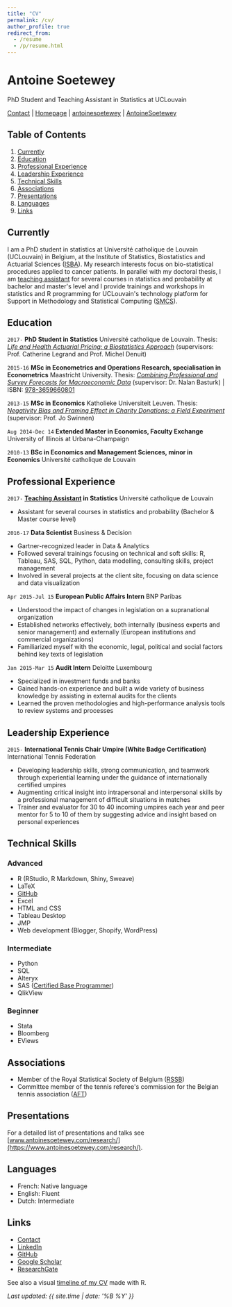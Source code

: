 ```yaml
---
title: "CV"
permalink: /cv/
author_profile: true
redirect_from:
  - /resume
  - /p/resume.html
---
```


# Antoine Soetewey
PhD Student and Teaching Assistant in Statistics at UCLouvain

<div id="webaddress">
<i class="fas fa-envelope"></i> <a href="https://www.antoinesoetewey.com/contact/">Contact</a>
|
<i class="fas fa-link"></i> <a href="https://www.antoinesoetewey.com/">Homepage</a>
|
<i class="fab fa-linkedin-in"></i> <a href="https://www.linkedin.com/in/antoinesoetewey/" target="_blank" rel="noopener">antoinesoetewey</a>
|
<i class="fab fa-github"></i> <a href="https://github.com/AntoineSoetewey" target="_blank" rel="noopener">AntoineSoetewey</a>
</div>

## Table of Contents
1. [Currently](#currently)
2. [Education](#education)
3. [Professional Experience](#professional-experience)
4. [Leadership Experience](#leadership-experience)
5. [Technical Skills](#technical-skills)
6. [Associations](#associations)
7. [Presentations](#presentations)
8. [Languages](#languages)
9. [Links](#links)

<a name="currently"></a>
## Currently

I am a PhD student in statistics at Université catholique de Louvain (UCLouvain) in Belgium, at the Institute of Statistics, Biostatistics and Actuarial Sciences (<a href="https://uclouvain.be/fr/node/9330" target="_blank" rel="noopener">ISBA</a>). My research interests focus on bio-statistical procedures applied to cancer patients. In parallel with my doctoral thesis, I am <a href="http://www.antoinesoetewey.com/teaching/">teaching assistant</a> for several courses in statistics and probability at bachelor and master's level and I provide trainings and workshops in statistics and R programming for UCLouvain's technology platform for Support in Methodology and Statistical Computing (<a href="http://www.uclouvain.be/smcs" target="_blank" rel="noopener">SMCS</a>).

<a name="education"></a>
## Education

`2017-`
__PhD Student in Statistics__ Université catholique de Louvain. Thesis: <a href="https://www.antoinesoetewey.com/files/Thesis_abstract_EN.pdf" target="_blank" rel="noopener">_Life and Health Actuarial Pricing: a Biostatistics Approach_</a> (supervisors: Prof. Catherine Legrand and Prof. Michel Denuit)

`2015-16`
__MSc in Econometrics and Operations Research, specialisation in Econometrics__ Maastricht University. Thesis: <a href="https://www.antoinesoetewey.com/files/SOETEWEY-ANTOINE-6083256-ECONOMETRICS-THESIS.pdf" target="_blank" rel="noopener">_Combining Professional and Survey Forecasts for Macroeconomic Data_</a> (supervisor: Dr. Nalan Basturk) | ISBN: <a href="https://www.amazon.com/Combining-professional-survey-forecasts-macroeconomic/dp/3659660809/ref=sr_1_1?s=books&ie=UTF8&qid=1483904672&sr=1-1" target="_blank" rel="noopener">978-3659660801</a>

`2013-15`
__MSc in Economics__ Katholieke Universiteit Leuven. Thesis: <a href="https://www.antoinesoetewey.com/files/Thesis_Antoine_Soetewey_MSc_Eco.pdf" target="_blank" rel="noopener">_Negativity Bias and Framing Effect in Charity Donations: a Field Experiment_</a> (supervisor: Prof. Jo Swinnen)

`Aug 2014-Dec 14`
__Extended Master in Economics, Faculty Exchange__ University of Illinois at Urbana-Champaign

`2010-13`
__BSc in Economics and Management Sciences, minor in Economics__ Université catholique de Louvain

<a name="professional-experience"></a>
## Professional Experience

`2017-` 
__[Teaching Assistant](https://www.antoinesoetewey.com/teaching/) in Statistics__ Université catholique de Louvain
* Assistant for several courses in statistics and probability (Bachelor & Master course level)

`2016-17` 
__Data Scientist__ Business & Decision
* Gartner-recognized leader in Data & Analytics
* Followed several trainings focusing on technical and soft skills: R, Tableau, SAS, SQL, Python, data modelling, consulting skills, project management
* Involved in several projects at the client site, focusing on data science and data visualization

`Apr 2015-Jul 15` 
__European Public Affairs Intern__ BNP Paribas
* Understood the impact of changes in legislation on a supranational organization
* Established networks effectively, both internally (business experts and senior management) and externally (European institutions and commercial organizations)
* Familiarized myself with the economic, legal, political and social factors behind key texts of legislation

`Jan 2015-Mar 15` 
__Audit Intern__ Deloitte Luxembourg
* Specialized in investment funds and banks
* Gained hands-on experience and built a wide variety of business knowledge by assisting in external audits for the clients
* Learned the proven methodologies and high-performance analysis tools to review systems and processes

<a name="leadership-experience"></a>
## Leadership Experience

`2015-` 
__International Tennis Chair Umpire (White Badge Certification)__ International Tennis Federation
* Developing leadership skills, strong communication, and teamwork through experiential learning under the guidance of internationally certified umpires
* Augmenting critical insight into intrapersonal and interpersonal skills by a professional management of difficult situations in matches
* Trainer and evaluator for 30 to 40 incoming umpires each year and peer mentor for 5 to 10 of them by suggesting advice and insight based on personal experiences

<a name="technical-skills"></a>
## Technical Skills

### Advanced

* R (RStudio, R Markdown, Shiny, Sweave)
* LaTeX
* <a href="https://github.com/AntoineSoetewey" target="_blank" rel="noopener">GitHub</a>
* Excel
* HTML and CSS
* Tableau Desktop
* JMP
* Web development (Blogger, Shopify, WordPress)
  
### Intermediate

* Python
* SQL
* Alteryx
* SAS (<a href="https://www.youracclaim.com/badges/2f4f233e-138a-46e7-8b13-f32c8e6d6777/public_url" target="_blank" rel="noopener">Certified Base Programmer</a>)
* QlikView

### Beginner

* Stata
* Bloomberg
* EViews

<a name="associations"></a>
## Associations

* Member of the Royal Statistical Society of Belgium (<a href="http://www.rssb.be/" target="_blank" rel="noopener">RSSB</a>)
* Committee member of the tennis referee's commission for the Belgian tennis association (<a href="http://www.aft-brabant.be/Comite.aspx" target="_blank" rel="noopener">AFT</a>)

<a name="presentations"></a>
## Presentations

For a detailed list of presentations and talks see [www.antoinesoetewey.com/research/](https://www.antoinesoetewey.com/research/).

<!---
<a name="publications"></a>
## Publications
--->
<!---
For a detailed list of publications see [www.antoinesoetewey.com/research/](https://www.antoinesoetewey.com/research/).
--->

<a name="languages"></a>
## Languages

* French: Native language
* English: Fluent
* Dutch: Intermediate

<a name="links"></a>
## Links

<!-- fa are fontawesome, ai are academicons -->
* <i class="fas fa-envelope"></i> <a href="https://www.antoinesoetewey.com/contact/">Contact</a><br />
* <i class="fab fa-linkedin-in"></i> <a href="https://www.linkedin.com/in/antoinesoetewey/" target="_blank" rel="noopener">LinkedIn</a>
* <i class="fab fa-github"></i> <a href="https://github.com/AntoineSoetewey" target="_blank" rel="noopener">GitHub</a><br />
* <i class="ai ai-google-scholar"></i> <a href="https://scholar.google.be/citations?hl=en&user=1P7ThwUAAAAJ" target="_blank" rel="noopener">Google Scholar</a>
* <i class="fab fa-researchgate"></i> <a href="https://www.researchgate.net/profile/Antoine_Soetewey" target="_blank" rel="noopener">ResearchGate</a>

See also a visual <a href="http://www.antoinesoetewey.com/files/CV_timeline_antoinesoetewey.html" target="_blank" rel="noopener">timeline of my CV</a> made with R.

*Last updated: {{ site.time | date: '%B %Y' }}*

<!-- <embed src="https://username.github.io/files/cv.pdf" type="application/pdf" width="600px" height="500px" /> -->